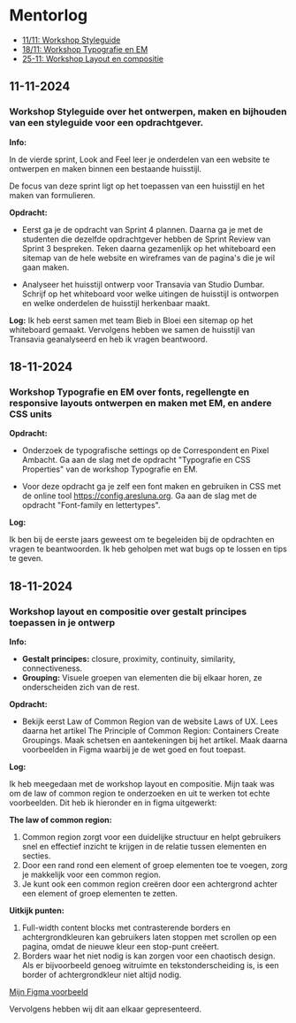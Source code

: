 # Mentorlog

- [11/11: Workshop Styleguide](#11-11-2024)
- [18/11: Workshop Typografie en EM](#18-11-2024)
- [25-11: Workshop Layout en compositie](#25-11-2024)

## 11-11-2024

### Workshop Styleguide over het ontwerpen, maken en bijhouden van een styleguide voor een opdrachtgever.

**Info:**

In de vierde sprint, Look and Feel leer je onderdelen van een website te ontwerpen en maken binnen een bestaande huisstijl.

De focus van deze sprint ligt op het toepassen van een huisstijl en het maken van formulieren.

**Opdracht:**

- Eerst ga je de opdracht van Sprint 4 plannen. Daarna ga je met de studenten die dezelfde opdrachtgever hebben de Sprint Review van Sprint 3 bespreken. Teken daarna gezamenlijk op het whiteboard een sitemap van de hele website en wireframes van de pagina's die je wil gaan maken.

- Analyseer het huisstijl ontwerp voor Transavia van Studio Dumbar. Schrijf op het whiteboard voor welke uitingen de huisstijl is ontworpen en welke onderdelen de huisstijl herkenbaar maakt.

**Log:**
Ik heb eerst samen met team Bieb in Bloei een sitemap op het whiteboard gemaakt. Vervolgens hebben we samen de huisstijl van Transavia geanalyseerd en heb ik vragen beantwoord.

## 18-11-2024
### Workshop Typografie en EM over fonts, regellengte en responsive layouts ontwerpen en maken met EM, en andere CSS units

**Opdracht:** 

- Onderzoek de typografische settings op de Correspondent en Pixel Ambacht. Ga aan de slag met de opdracht "Typografie en CSS Properties" van de workshop Typografie en EM.

- Voor deze opdracht ga je zelf een font maken en gebruiken in CSS met de online tool https://config.aresluna.org. Ga aan de slag met de opdracht "Font-family en lettertypes".

**Log:**

Ik ben bij de eerste jaars geweest om te begeleiden bij de opdrachten en vragen te beantwoorden. Ik heb geholpen met wat bugs op te lossen en tips te geven.


## 18-11-2024
### Workshop layout en compositie over gestalt principes toepassen in je ontwerp

**Info:**

- **Gestalt principes:** closure, proximity, continuity, similarity, connectiveness.
- **Grouping:** Visuele groepen van elementen die bij elkaar horen, ze onderscheiden zich van de rest.

**Opdracht:**
- Bekijk eerst Law of Common Region van de website Laws of UX. Lees daarna het artikel The Principle of Common Region: Containers Create Groupings. Maak schetsen en aantekeningen bij het artikel. Maak daarna voorbeelden in Figma waarbij je de wet goed en fout toepast.

**Log:**

Ik heb meegedaan met de workshop layout en compositie. Mijn taak was om de law of common region te onderzoeken en uit te werken tot echte voorbeelden. Dit heb ik hieronder en in figma uitgewerkt: 

**The law of common region:**
1. Common region zorgt voor een duidelijke structuur en helpt gebruikers snel en effectief inzicht te krijgen in de relatie tussen elementen en secties.
2. Door een rand rond een element of groep elementen toe te voegen, zorg je makkelijk voor een common region.
3. Je kunt ook een common region creëren door een achtergrond achter een element of groep elementen te zetten.

**Uitkijk punten:**
1. Full-width content blocks met contrasterende borders en achtergrondkleuren kan gebruikers laten stoppen met scrollen op een pagina, omdat de nieuwe kleur een stop-punt creëert.
2. Borders waar het niet nodig is kan zorgen voor een chaotisch design. Als er bijvoorbeeld genoeg witruimte en tekstonderscheiding is, is een border of achtergrondkleur niet altijd nodig.

[Mijn Figma voorbeeld](https://www.figma.com/design/98xGoUoHGEwVM5GKhohwgp/Law-of-common-region?node-id=0-1&t=VCMLDMA8GLRnuBPp-1)

Vervolgens hebben wij dit aan elkaar gepresenteerd.
